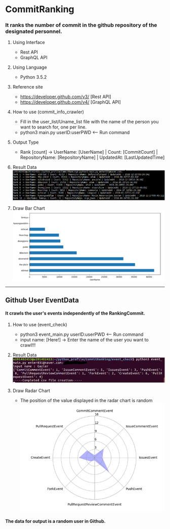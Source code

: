 # CommitRanking

### It ranks the number of commit in the github repository of the designated personnel.

1. Using Interface
	- Rest API
	- GraphQL API

2. Using Language
	- Python 3.5.2

3. Reference site
	- https://developer.github.com/v3/     [Rest API]
	- https://developer.github.com/v4/     [GraphQL API]

4. How to use (commit_info_crawler)
	- Fill in the user_list/Uname_list file with the name of the person you want to search for, one per line.
	- python3 main.py userID:userPWD  <-- Run command

5. Output Type
	- Rank [count] -> UserName: [UserName] | Count: [CommitCount] | RepositoryName: [RepositoryName] | UpdatedAt: [LastUpdatedTime]

6. Result Data
![result_img](./img_file/result_img.PNG)

7. Draw Bar Chart
![draw_chart_img](./img_file/draw_chart_img.PNG)

---
## Github User EventData
#### It crawls the user's events independently of the RankingCommit.

1. How to use (event_check)
	- python3 event_main.py userID:userPWD <-- Run command
	- input name: [Here!] -> Enter the name of the user you want to crawl!!!

2. Result Data
![result_event_img](./img_file/event_result_img.PNG)

3. Draw Radar Chart
	- The position of the value displayed in the radar chart is random
![draw_radar_chart](./img_file/draw_radar_chart.PNG)

#### The data for output is a random user in Github.
